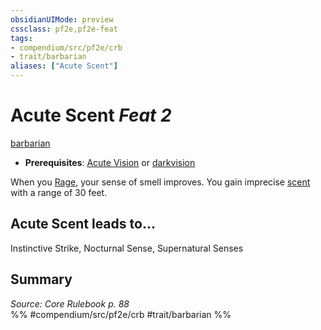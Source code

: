 ```yaml
---
obsidianUIMode: preview
cssclass: pf2e,pf2e-feat
tags:
- compendium/src/pf2e/crb
- trait/barbarian
aliases: ["Acute Scent"]
---
```

# Acute Scent  *Feat 2*  
[barbarian](/rules/traits/barbarian.md)  

- **Prerequisites**: [Acute Vision](/compendium/feats/acute-vision.md) or [darkvision](/rules/abilities/darkvision.md)

When you [Rage](/rules/actions/rage.md), your sense of smell improves. You gain imprecise [scent](/rules/abilities/scent.md) with a range of 30 feet.

## Acute Scent leads to...

Instinctive Strike, Nocturnal Sense, Supernatural Senses

## Summary

*Source: Core Rulebook p. 88*  
%% #compendium/src/pf2e/crb #trait/barbarian %%